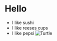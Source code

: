 # Hello
- I like sushi
- I like reeses cups
- I like pepsi
![Turtle](https://images.squarespace-cdn.com/content/v1/5486159de4b074841b303621/1625098587656-RAWMEEYLSLFFNK7J2F5O/WEBimage1.jpg?format=1000w)

